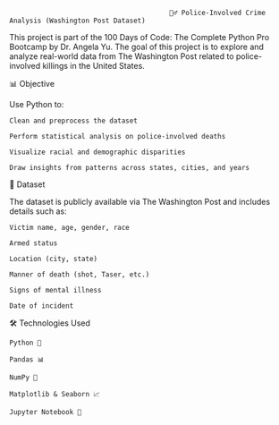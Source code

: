                                             🕵️‍♂️ Police-Involved Crime Analysis (Washington Post Dataset)

This project is part of the 100 Days of Code: The Complete Python Pro Bootcamp by Dr. Angela Yu. The goal of this project is to explore and analyze real-world data from The Washington Post related to police-involved killings in the United States.


📊 Objective

Use Python to:

    Clean and preprocess the dataset

    Perform statistical analysis on police-involved deaths

    Visualize racial and demographic disparities

    Draw insights from patterns across states, cities, and years
    
📁 Dataset

The dataset is publicly available via The Washington Post and includes details such as:

    Victim name, age, gender, race

    Armed status

    Location (city, state)

    Manner of death (shot, Taser, etc.)

    Signs of mental illness

    Date of incident
    
🛠️ Technologies Used

    Python 🐍

    Pandas 📊

    NumPy 🔢

    Matplotlib & Seaborn 📈

    Jupyter Notebook 📒
